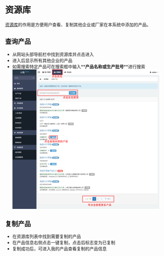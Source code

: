 # 资源库

[资源库](https://58ee.top/shares)的作用是方便用户查看、复制其他企业或厂家在本系统中添加的产品。

## 查询产品
- 从网站头部导航栏中找到资源库并点击进入
- 进入后显示所有其他企业的产品
- 如需搜索特定产品可在搜索框中输入**__产品名称__**或**__生产批号__**进行搜索
  ![资源库查询产品](images/资源库查询产品.png)

## 复制产品
- 在资源库列表中找到需要复制的产品
- 在产品信息右侧点击一键复制，点击后标志变为已复制
- 复制成功后，可进入我的产品查看复制的产品信息
